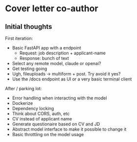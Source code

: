 # Cover letter co-author

## Initial thoughts

First iteration:

- Basic FastAPI app with a endpoint
  - Request: job description + applicant-name
  - Response: bunch of text
- Select any remote model, claude or openai?
- Get testing going
- Ugh, fileuploads -> multiform + post. Try avoid it yes?
- Use the /docs endpoint as UI or a very basic terminal client

After / parking lot:

- Error handling when interacting with the model
- Dockerize
- Dependency locking
- Think about CORS, auth, etc
- CV instead of applicant name
- Generate questionaire based on CV and JD
- Abstract model interface to make it possible to change it
- Basic throttling on the model usage
